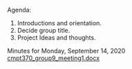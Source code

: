 Agenda:
1.	Introductions and orientation.
2.	Decide group title.
3.	Project Ideas and thoughts.

Minutes for Monday, September 14, 2020<br/>
[cmpt370_group9_meeting1.docx](uploads/5c5abb80e6bff7bc4c7e1e329d104eb6/cmpt370_group9_meeting1.docx)